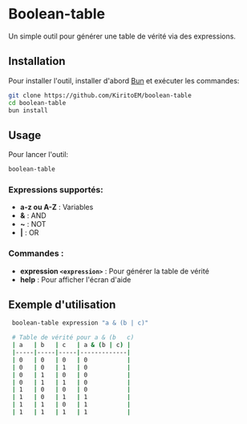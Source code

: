 # Boolean-table

Un simple outil pour générer une table de vérité via des expressions.


## Installation

Pour installer l'outil, installer d'abord [Bun](https://bun.sh/) et exécuter les commandes:

```bash
git clone https://github.com/KiritoEM/boolean-table
cd boolean-table
bun install
```

## Usage

Pour lancer l'outil: 

```bash
boolean-table
```
### Expressions supportés:
- **a-z ou A-Z** : Variables 
- **&** : AND
- **~** : NOT
- **|** : OR


### Commandes :
- **expression `<expression>`** : Pour générer la table de vérité
- **help** : Pour afficher l'écran d'aide


## Exemple d'utilisation

```bash
 boolean-table expression "a & (b | c)"

 # Table de vérité pour a & (b   c)
 | a   | b   | c   | a & (b | c) |
 |-----|-----|-----|-------------|
 | 0   | 0   | 0   | 0           |
 | 0   | 0   | 1   | 0           |
 | 0   | 1   | 0   | 0           |
 | 0   | 1   | 1   | 0           |
 | 1   | 0   | 0   | 0           |
 | 1   | 0   | 1   | 1           |
 | 1   | 1   | 0   | 1           |
 | 1   | 1   | 1   | 1           |
```



